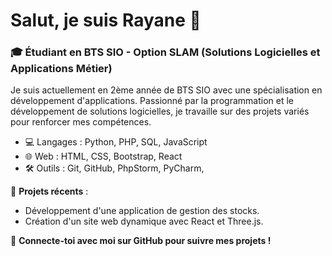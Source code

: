 # Salut, je suis Rayane 👋

### 🎓 Étudiant en BTS SIO - Option SLAM (Solutions Logicielles et Applications Métier)

Je suis actuellement en 2ème année de BTS SIO avec une spécialisation en développement d'applications. Passionné par la programmation et le développement de solutions logicielles, je travaille sur des projets variés pour renforcer mes compétences.

- 💻 Langages : Python, PHP, SQL, JavaScript
- 🌐 Web : HTML, CSS, Bootstrap, React
- 🛠️ Outils : Git, GitHub, PhpStorm, PyCharm, 

🚀 **Projets récents** :
- Développement d'une application de gestion des stocks.
- Création d'un site web dynamique avec React et Three.js.

🔗 **Connecte-toi avec moi sur GitHub pour suivre mes projets !**
